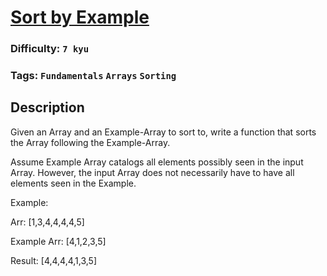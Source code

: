 # [Sort by Example](https://www.codewars.com/kata/5747fcfce2fab91f43000697)

### Difficulty: `7 kyu`

### Tags: `Fundamentals` `Arrays` `Sorting` 

## Description

Given an Array and an Example-Array to sort to, write a function that sorts the Array following the Example-Array.

Assume Example Array catalogs all elements possibly seen in the input Array. However, the input Array does not necessarily have to have all elements seen in the Example.

Example:

Arr: [1,3,4,4,4,4,5]

Example Arr: [4,1,2,3,5]

Result: [4,4,4,4,1,3,5]

